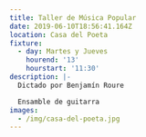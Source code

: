 ```yaml
---
title: Taller de Música Popular
date: 2019-06-10T18:56:41.164Z
location: Casa del Poeta
fixture:
  - day: Martes y Jueves
    hourend: '13'
    hourstart: '11:30'
description: |-
  Dictado por Benjamín Roure

  Ensamble de guitarra
images:
  - /img/casa-del-poeta.jpg
---
```


